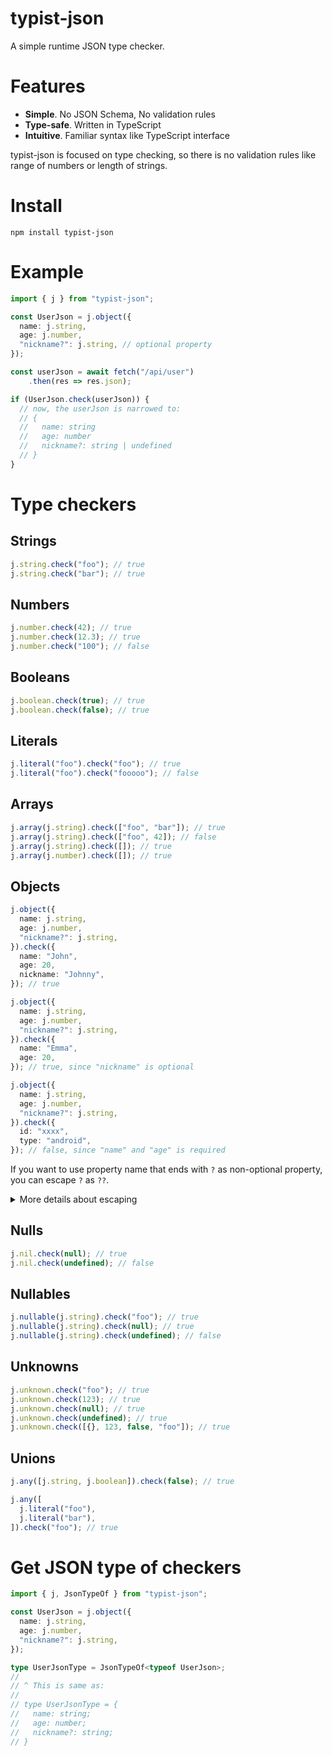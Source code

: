 # typist-json

A simple runtime JSON type checker.

# Features

- **Simple**. No JSON Schema, No validation rules
- **Type-safe**. Written in TypeScript
- **Intuitive**. Familiar syntax like TypeScript interface

typist-json is focused on type checking, so there is no validation rules like range of numbers or length of strings.

# Install

```shell
npm install typist-json
```

# Example

```typescript
import { j } from "typist-json";

const UserJson = j.object({
  name: j.string,
  age: j.number,
  "nickname?": j.string, // optional property
});

const userJson = await fetch("/api/user")
    .then(res => res.json);

if (UserJson.check(userJson)) {
  // now, the userJson is narrowed to:
  // {
  //   name: string
  //   age: number
  //   nickname?: string | undefined
  // }
}
```

# Type checkers

## Strings

```ts
j.string.check("foo"); // true
j.string.check("bar"); // true
```

## Numbers

```ts
j.number.check(42); // true
j.number.check(12.3); // true
j.number.check("100"); // false
```

## Booleans

```ts
j.boolean.check(true); // true
j.boolean.check(false); // true
```

## Literals

```ts
j.literal("foo").check("foo"); // true
j.literal("foo").check("fooooo"); // false
```

## Arrays

```ts
j.array(j.string).check(["foo", "bar"]); // true
j.array(j.string).check(["foo", 42]); // false
j.array(j.string).check([]); // true
j.array(j.number).check([]); // true
```

## Objects

```ts
j.object({
  name: j.string,
  age: j.number,
  "nickname?": j.string,
}).check({
  name: "John",
  age: 20,
  nickname: "Johnny",
}); // true

j.object({
  name: j.string,
  age: j.number,
  "nickname?": j.string,
}).check({
  name: "Emma",
  age: 20,
}); // true, since "nickname" is optional

j.object({
  name: j.string,
  age: j.number,
  "nickname?": j.string,
}).check({
  id: "xxxx",
  type: "android",
}); // false, since "name" and "age" is required
```

If you want to use property name that ends with `?` as non-optional property, you can escape `?` as `??`.

<details>
<summary>More details about escaping</summary>

As mentioned above, you need to escape all trailing `?` as `??`.

So if you want optional property with a name `"foo???"`,
you should use `"foo???????"` as key like:

```ts
const checker = j.object({
  "foo???????": j.boolean,
})

// true, narrowed to { "foo???"?: boolean | undefined }
checker.check({
  "foo???": true,
})
```
</details>

## Nulls

```ts
j.nil.check(null); // true
j.nil.check(undefined); // false
```

## Nullables

```ts
j.nullable(j.string).check("foo"); // true
j.nullable(j.string).check(null); // true
j.nullable(j.string).check(undefined); // false
```

## Unknowns

```ts
j.unknown.check("foo"); // true
j.unknown.check(123); // true
j.unknown.check(null); // true
j.unknown.check(undefined); // true
j.unknown.check([{}, 123, false, "foo"]); // true
```

## Unions

```ts
j.any([j.string, j.boolean]).check(false); // true

j.any([
  j.literal("foo"),
  j.literal("bar"),
]).check("foo"); // true
```

# Get JSON type of checkers

```ts
import { j, JsonTypeOf } from "typist-json";

const UserJson = j.object({
  name: j.string,
  age: j.number,
  "nickname?": j.string,
});

type UserJsonType = JsonTypeOf<typeof UserJson>;
// 
// ^ This is same as:
// 
// type UserJsonType = {
//   name: string;
//   age: number;
//   nickname?: string;
// }
```
